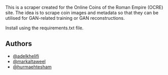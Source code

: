 This is a scraper created for the Online Coins of the Roman Empire (OCRE) site. The idea is to scrape coin images and metadata so that they can be utilised for GAN-related training or GAN reconstructions.

Install using the requirements.txt file.




## Authors

- [@adelkhelifi](https://www.github.com/octokatherine)
- [@markaltaweel](https://github.com/maltaweel)
- [@hurmaehtesham](https://github.com/hurmaeht)



